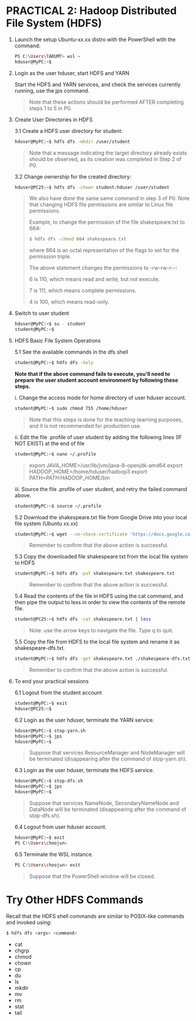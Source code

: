 # PRACTICAL 2: Hadoop Distributed File System (HDFS)

1. Launch the setup Ubuntu-xx.xx distro with the PowerShell with the command:
   ~~~bash
   PS C:\Users\TARUMT> wsl ~
   hduser@MyPC:~$ 
   ~~~

2. Login as the user hduser, start HDFS and YARN 

   Start the HDFS and YARN services, and check the services currently running, use the jps command.
   > Note that these actions should be performed AFTER completing steps 1 to 5 in P0.
   
4. Create User Directories in HDFS

   3.1 Create a HDFS user directory for student:
      ~~~bash
      hduser@MyPC:~$ hdfs dfs -mkdir /user/student
      ~~~
      > Note that a message indicating the target directory already exists should be observed, as its creation was completed in Step 2 of P0.

    3.2 Change ownership for the created directory:
      ~~~bash
      hduser@PC25:~$ hdfs dfs -chown student:hduser /user/student
      ~~~
      > We also have done the same same command in step 3 of P0. Note that changing HDFS file permissions are similar to Linux file permissions.
      > 
      > Example, to change the permission of the file shakespeare.txt to 664:
      > ~~~bash
      > $ hdfs dfs -chmod 664 shakespeare.txt
      > ~~~
      > where 664 is an octal representation of the flags to set for the permission triple.
      > 
      > The above statement  changes the permissions to -rw-rw-r--:
      > 
      > 6 is 110, which means read and write, but not execute.
      > 
      > 7 is 111, which means complete permissions.
      > 
      > 4 is 100, which means read-only.

5. Switch to user student
   ~~~bash
   hduser@MyPC:~$ su - student
   student@MyPC:~$
   ~~~

6. HDFS Basic File System Operations

   5.1 See the available commands in the dfs shell
     ~~~bash
     student@MyPC:~$ hdfs dfs -help
     ~~~

     **Note that if the above command fails to execute, you'll need to prepare the user student account environment by following these steps.**

     i. Change the access mode for home directory of user hduser account. 
      ~~~bash
      student@MyPC:~$ sudo chmod 755 /home/hduser
      ~~~
      > Note that this steps is done for the teaching-learning purposes, and it is not recommended for production use.

     ii. Edit the file .profile of user student by adding the following lines (IF NOT EXIST) at the end of file
      ~~~bash
      student@MyPC:~$ nano ~/.profile 
      ~~~
      > export JAVA_HOME=/usr/lib/jvm/java-8-openjdk-amd64
      > export HADOOP_HOME=/home/hduser/hadoop3
      > export PATH=$PATH:$HADOOP_HOME/bin

     iii. Source the file .profile of user student, and retry the failed command above.
      ~~~bash
      student@MyPC:~$ source ~/.profile
      ~~~
      
   5.2 Download the shakespeare.txt file from Google Drive into your local file system (Ubuntu xx.xx)
     ~~~bash
     student@MyPC:~$ wget --no-check-certificate 'https://docs.google.com/uc?export=download&id=122PnuKaSaA_OyYOKnxQOdlMc5awdyf5v' -O shakespeare.txt
     ~~~
     > Remember to confirm that the above action is successful.

   5.3 Copy the downloaded file shakespeare.txt from the local file system to HDFS
     ~~~bash
     student@MyPC:~$ hdfs dfs -put shakespeare.txt shakespeare.txt
     ~~~
     > Remember to confirm that the above action is successful.

   5.4 Read the contents of the file in HDFS using the cat command, and then pipe the output to less in order to view the contents of the remote file.  
     ~~~bash
     student@PC25:~$ hdfs dfs -cat shakespeare.txt | less 
     ~~~
     > Note: use the arrow keys to navigate the file. Type q to quit.

   5.5 Copy the file from HDFS to the local file system and rename it as shakespeare-dfs.txt.
     ~~~bash
     student@MyPC:~$ hdfs dfs -get shakespeare.txt ./shakespeare-dfs.txt
     ~~~
     > Remember to confirm that the above action is successful.

7. To end your practical sessions

   6.1 Logout from the student account
     ~~~bash
     student@MyPC:~$ exit
     hduser@PC25:~$ 
     ~~~
     
    6.2 Login as the user hduser, terminate the YARN service.
     ~~~bash
     hduser@MyPC:~$ stop-yarn.sh
     hduser@MyPC:~$ jps
     hduser@MyPC:~$ 
     ~~~
     > Suppose that services ResourceManager and NodeManager will be terminated (disappearing after the command of stop-yarn.sh). 

    6.3 Login as the user hduser, terminate the HDFS service.
     ~~~bash
     hduser@MyPC:~$ stop-dfs.sh
     hduser@MyPC:~$ jps
     hduser@MyPC:~$ 
     ~~~
     > Suppose that services NameNode, SecondaryNameNode and DataNode will be terminated (disappearing after the command of stop-dfs.sh). 

    6.4 Logout from user hduser account.
     ~~~bash
     hduser@MyPC:~$ exit
     PS C:\Users\choojun> 
     ~~~

    6.5 Terminate the WSL instance.
     ~~~bash
     PS C:\Users\choojun> exit
     ~~~
     > Suppose that the PowerShell window will be closed.
     

# Try Other HDFS Commands

Recall that the HDFS shell commands are similar to POSIX-like commands and invoked using:
~~~bash
$ hdfs dfs <args> <command>
~~~

* cat
* chgrp
* chmod
* chown
* cp
* du
* ls
* mkdir
* mv
* rm
* stat
* tail 


